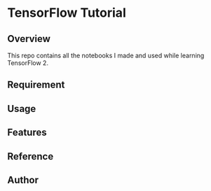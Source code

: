 # TensorFlow Tutorial 

## Overview
This repo contains all the notebooks I made and used while learning TensorFlow 2.

## Requirement


## Usage


## Features


## Reference


## Author


